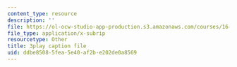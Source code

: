 ```yaml
---
content_type: resource
description: ''
file: https://ol-ocw-studio-app-production.s3.amazonaws.com/courses/16-412j-cognitive-robotics-spring-2016/ddbe85085fea5e40af2be202de0a8569_4u9W1xOuts.vtt
file_type: application/x-subrip
resourcetype: Other
title: 3play caption file
uid: ddbe8508-5fea-5e40-af2b-e202de0a8569
---
```

